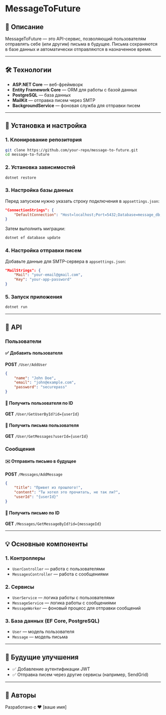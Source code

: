 # MessageToFuture

## 📝 Описание
MessageToFuture — это API-сервис, позволяющий пользователям отправлять себе (или другим) письма в будущее. Письма сохраняются в базе данных и автоматически отправляются в назначенное время.

---

## 🛠 Технологии
- **ASP.NET Core** — веб-фреймворк
- **Entity Framework Core** — ORM для работы с базой данных
- **PostgreSQL** — база данных
- **MailKit** — отправка писем через SMTP
- **BackgroundService** — фоновая служба для отправки писем

---

## 📂 Установка и настройка
### 1. Клонирование репозитория
```sh
git clone https://github.com/your-repo/message-to-future.git
cd message-to-future
```

### 2. Установка зависимостей
```sh
dotnet restore
```

### 3. Настройка базы данных
Перед запуском нужно указать строку подключения в `appsettings.json`:
```json
"ConnectionStrings": {
    "DefaultConnection": "Host=localhost;Port=5432;Database=message_db;Username=your_user;Password=your_password"
}
```
Затем выполнить миграции:
```sh
dotnet ef database update
```

### 4. Настройка отправки писем
Добавьте данные для SMTP-сервера в `appsettings.json`:
```json
"MailStrings": {
    "Mail": "your-email@gmail.com",
    "Key": "your-app-password"
}
```

### 5. Запуск приложения
```sh
dotnet run
```

---

## 📖 API
### **Пользователи**
#### ✅ Добавить пользователя
**POST** `/User/AddUser`
```json
{
    "name": "John Doe",
    "email": "john@example.com",
    "password": "securepass"
}
```

#### 👀 Получить пользователя по ID
**GET** `/User/GetUserById?id={userId}`

#### 📅 Получить письма пользователя
**GET** `/User/GetMessages?userId={userId}`

### **Сообщения**
#### ✉️ Отправить письмо в будущее
**POST** `/Messages/AddMessage`
```json
{
    "title": "Привет из прошлого!",
    "content": "Ты хотел это прочитать, не так ли?",
    "userId": "{userId}"
}
```

#### 📄 Получить письмо по ID
**GET** `/Messages/GetMessageById?id={messageId}`

---

## 💡 Основные компоненты
### **1. Контроллеры**
- `UserController` — работа с пользователями
- `MessagesController` — работа с сообщениями

### **2. Сервисы**
- `UserService` — логика работы с пользователями
- `MessageService` — логика работы с сообщениями
- `MessageWorker` — фоновый процесс для отправки сообщений

### **3. База данных** (EF Core, PostgreSQL)
- `User` — модель пользователя
- `Message` — модель письма

---

## 🚀 Будущие улучшения
- ✅ Добавление аутентификации JWT
- ✅ Отправка писем через другие сервисы (например, SendGrid)

---

## 🎉 Авторы
Разработано с ❤️ [ваше имя]

